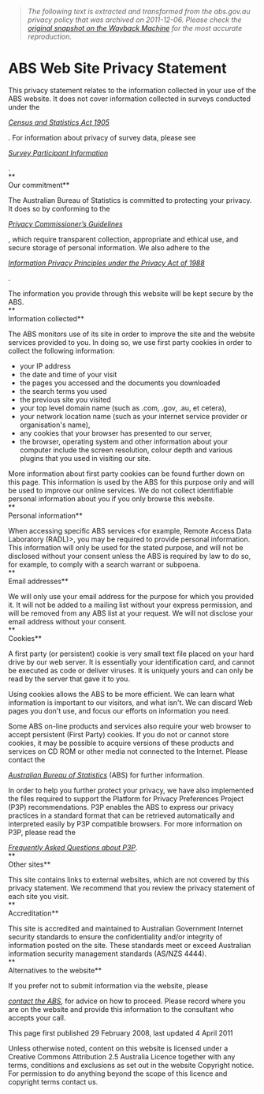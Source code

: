 > *The following text is extracted and transformed from the abs.gov.au privacy policy that was archived on 2011-12-06. Please check the [original snapshot on the Wayback Machine](https://web.archive.org/web/20111206025355id_/http%3A//www.abs.gov.au/websitedbs/D3310114.nsf/Home/Privacy%3Fopendocument%23from-banner%3DGB) for the most accurate reproduction.*

# ABS Web Site Privacy Statement

This privacy statement relates to the information collected in your use of the ABS website. It does not cover information collected in surveys conducted under the 

[_Census and Statistics Act 1905_](http://www.comlaw.gov.au/Details/C2006C00178)

. For information about privacy of survey data, please see 

[_Survey Participant Information_](http://www.abs.gov.au/websitedbs/d3310114.nsf/Home/Survey+Participant+Information?OpenDocument)

.   
**  
Our commitment**

The Australian Bureau of Statistics is committed to protecting your privacy. It does so by conforming to the 

[_Privacy Commissioner’s Guidelines_](http://www.privacy.gov.au/internet/web/index.html)

, which require transparent collection, appropriate and ethical use, and secure storage of personal information. We also adhere to the 

[_Information Privacy Principles under the Privacy Act of 1988_](http://www.privacy.gov.au/publications/ipps.html)

.

The information you provide through this website will be kept secure by the ABS.   
**  
Information collected**

The ABS monitors use of its site in order to improve the site and the website services provided to you. In doing so, we use first party cookies in order to collect the following information: 

  * your IP address 
  * the date and time of your visit 
  * the pages you accessed and the documents you downloaded 
  * the search terms you used 
  * the previous site you visited 
  * your top level domain name (such as .com, .gov, .au, et cetera), 
  * your network location name (such as your internet service provider or organisation's name), 
  * any cookies that your browser has presented to our server, 
  * the browser, operating system and other information about your computer include the screen resolution, colour depth and various plugins that you used in visiting our site.

  
More information about first party cookies can be found further down on this page. This information is used by the ABS for this purpose only and will be used to improve our online services. We do not collect identifiable personal information about you if you only browse this website.  
**  
Personal information**

When accessing specific ABS services <for example, Remote Access Data Laboratory (RADL)>, you may be required to provide personal information. This information will only be used for the stated purpose, and will not be disclosed without your consent unless the ABS is required by law to do so, for example, to comply with a search warrant or subpoena.   
**  
Email addresses**

We will only use your email address for the purpose for which you provided it. It will not be added to a mailing list without your express permission, and will be removed from any ABS list at your request. We will not disclose your email address without your consent.  
**  
Cookies**

A first party (or persistent) cookie is very small text file placed on your hard drive by our web server. It is essentially your identification card, and cannot be executed as code or deliver viruses. It is uniquely yours and can only be read by the server that gave it to you.

Using cookies allows the ABS to be more efficient. We can learn what information is important to our visitors, and what isn't. We can discard Web pages you don't use, and focus our efforts on information you need.

Some ABS on-line products and services also require your web browser to accept persistent (First Party) cookies. If you do not or cannot store cookies, it may be possible to acquire versions of these products and services on CD ROM or other media not connected to the Internet. Please contact the 

[_Australian Bureau of Statistics_](http://www.abs.gov.au/websitedbs/d3310114.nsf/Home/Contact+Us?OpenDocument) (ABS) for further information.

In order to help you further protect your privacy, we have also implemented the files required to support the Platform for Privacy Preferences Project (P3P) recommendations. P3P enables the ABS to express our privacy practices in a standard format that can be retrieved automatically and interpreted easily by P3P compatible browsers. For more information on P3P, please read the

[ _Frequently Asked Questions about P3P_](http://www.abs.gov.au/websitedbs/d3310114.nsf/4a256353001af3ed4b2562bb00121564/88c823a7bb747e3fca2574d40080cf05!OpenDocument).  
**  
Other sites**

This site contains links to external websites, which are not covered by this privacy statement. We recommend that you review the privacy statement of each site you visit.  
**  
Accreditation**

This site is accredited and maintained to Australian Government Internet security standards to ensure the confidentiality and/or integrity of information posted on the site. These standards meet or exceed Australian information security management standards (AS/NZS 4444).  
**  
Alternatives to the website**

If you prefer not to submit information via the website, please 

[_contact the ABS_](http://www.abs.gov.au/websitedbs/d3310114.nsf/Home/Contact+Us?OpenDocument), for advice on how to proceed. Please record where you are on the website and provide this information to the consultant who accepts your call. 

This page first published 29 February 2008, last updated 4 April 2011

[]()  
  
  
Unless otherwise noted, content on this website is licensed under a Creative Commons Attribution 2.5 Australia Licence together with any terms, conditions and exclusions as set out in the website Copyright notice. For permission to do anything beyond the scope of this licence and copyright terms contact us.
